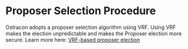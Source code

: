 # Proposer Selection Procedure

Ostracon adopts a proposer selection algorithm using VRF. Using VRF makes the election unpredictable and makes the Proposer election more secure. Learn more here: [VRF-based proposer election](https://github.com/torao/ostracon/blob/fix/merge_docs_from_lbm/docs/en/02-consensus.md#vrf-based-proposer-election)
